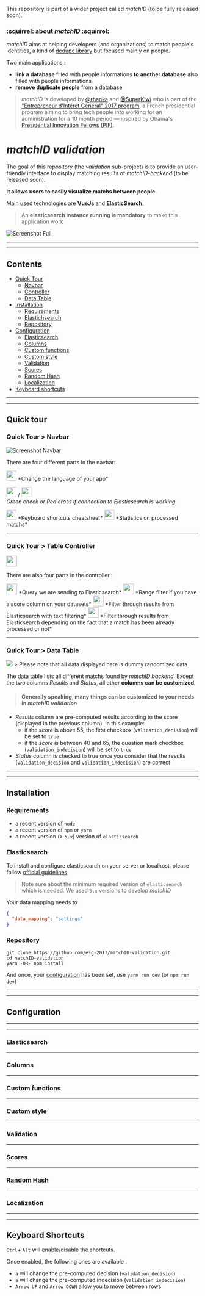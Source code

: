 This repository is part of a wider project called *matchID* (to be fully released soon).

### :squirrel: about *matchID* :squirrel:

 *matchID* aims at helping developers (and organizations) to match people's identities, a kind of [dedupe library](https://github.com/dedupeio/dedupe) but focused mainly on people.

Two main applications :
- **link a database** filled with people informations **to another database** also filled with people informations
- **remove duplicate people** from a database

> *matchID* is developed by [@rhanka](https://github.com/rhanka) and [@SuperKiwi](https://github.com/SuperKiwi) who is part of the ["Entrepreneur d'Intérêt Général" 2017 program](https://www.etalab.gouv.fr/entrepreneurs-dinteret-general), a French presidential program aiming to bring tech people into working for an administration for a 10 month period — inspired by Obama's [Presidential Innovation Fellows (PIF)](https://pif.gov/).

# *matchID validation*

The goal of this repository (the *validation* sub-project) is to provide an user-friendly interface to display matching results of *matchID-backend* (to be released soon).

**It allows users to easily visualize matchs between people.**

Main used technologies are **VueJs** and **ElasticSearch**.
> An **elasticsearch instance running is mandatory** to make this application work

![Screenshot Full](./docs/assets/full.png "matchID validation appearance")

------

------

## Contents

* [Quick Tour](#quick-tour)
  * [Navbar](#navbar)
  * [Controller](#controller)
  * [Data Table](#data-table)
* [Installation](#installation)
  * [Requirements](#requirements)
  * [Elastichsearch](#elasticsearch)
  * [Repository](#repository)
* [Configuration](#configuration)
  * [Elasticsearch](#elasticsearch)
  * [Columns](#columns)
  * [Custom functions](#custom-functions)
  * [Custom style](#custom-style)
  * [Validation](#validation)
  * [Scores](#scores)
  * [Random Hash](#random-hash)
  * [Localization](#localization)
* [Keyboard shortcuts](#keyboard-shortcuts)

------

------

## Quick tour

### Quick Tour > Navbar

![Screenshot Navbar](./docs/assets/navbar.png "matchID validation Navbar")

There are four different parts in the navbar:


<img src="./docs/assets/navbar-globe.png" height="26">  
*Change the language of your app*

<img src="./docs/assets/navbar-green-check.png" height="26"> / <img src="./docs/assets/navbar-red-cross.png" height="26">  
*Green check or Red cross if connection to Elasticsearch is working*

<img src="./docs/assets/navbar-keyboard.png" height="26">  
*Keyboard shortcuts cheatsheet*

<img src="./docs/assets/navbar-statistics.png" height="26">  
*Statistics on processed matchs*

------

### Quick Tour > Table Controller

<img src="./docs/assets/controller.png" height="28">

There are also four parts in the controller :

<img src="./docs/assets/controller-query.png" height="28">  
*Query we are sending to Elasticsearch*

<img src="./docs/assets/controller-range.png" height="28">   
*Range filter if you have a score column on your datasets*

<img src="./docs/assets/controller-filter.png" height="28">  
*Filter through results from Elasticsearch with text filtering*

<img src="./docs/assets/controller-onlyUndone.png" height="28">  
*Filter through results from Elasticsearch depending on the fact that a match has been already processed or not*

------

### Quick Tour > Data Table

<img src="./docs/assets/dataTable.png">
> Please note that all data displayed here is dummy randomized data

The data table lists all different matchs found by *matchID backend*. Except the two columns *Results* and *Status*, all other **columns can be customized**.

> #### Generally speaking, many things can be customized to your needs in *matchID validation*

- *Results* column are pre-computed results according to the score (displayed in the previous column). In this example:
  - if the *score* is above 55, the first checkbox (`validation_decision`) will be set to `true`
  - if the *score* is between 40 and 65, the question mark checkbox (`validation_indecision`) will be set to `true`
- *Status* column is checked to true once you consider that the results (`validation_decision` and `validation_indecision`) are correct

------

------

## Installation

### Requirements

- a recent version of `node`
- a recent version of `npm` or `yarn`
- a recent version (> `5.x`) version of `elasticsearch`

### Elasticsearch

To install and configure elasticsearch on your server or localhost, please follow [official guidelines](https://www.elastic.co/guide/en/elasticsearch/reference/current/_installation.html)

> Note sure about the minimum required version of `elasticsearch` which is needed. We used `5.x` versions to develop *matchID*

Your data mapping needs to 
```json
{
  "data_mapping": "settings"
}
```

### Repository

```shell
git clone https://github.com/eig-2017/matchID-validation.git
cd matchID-validation
yarn -OR- npm install
```

And once, your [configuration](#configuration) has been set, use `yarn run dev` (or `npm run dev`)


------

------

## Configuration

------

------

### Elasticsearch

------

### Columns

------

### Custom functions

------

### Custom style

------

### Validation

------

### Scores

------

### Random Hash

------

### Localization

------

------

## Keyboard Shortcuts

`Ctrl`+ `Alt` will enable/disable the shortcuts.

Once enabled, the following ones are available :
- `a` will change the pre-computed decision (`validation_decision`)
- `e` will change the pre-computed indecision (`validation_indecision`)
- `Arrow UP` and `Arrow DOWN` allow you to move between rows
